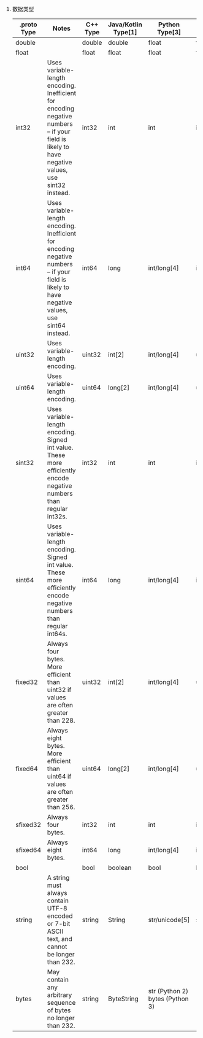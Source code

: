 1. 数据类型

   | .proto Type | Notes                                                        | C++ Type | Java/Kotlin Type[1] | Python Type[3]                  | Go Type | Ruby Type                      | C# Type    | PHP Type          | Dart Type |
   | ----------- | ------------------------------------------------------------ | -------- | ------------------- | ------------------------------- | ------- | ------------------------------ | ---------- | ----------------- | --------- |
   | double      |                                                              | double   | double              | float                           | float64 | Float                          | double     | float             | double    |
   | float       |                                                              | float    | float               | float                           | float32 | Float                          | float      | float             | double    |
   | int32       | Uses variable-length encoding. Inefficient for encoding negative numbers – if your field is likely to have negative values, use sint32 instead. | int32    | int                 | int                             | int32   | Fixnum or Bignum (as required) | int        | integer           | int       |
   | int64       | Uses variable-length encoding. Inefficient for encoding negative numbers – if your field is likely to have negative values, use sint64 instead. | int64    | long                | int/long[4]                     | int64   | Bignum                         | long       | integer/string[6] | Int64     |
   | uint32      | Uses variable-length encoding.                               | uint32   | int[2]              | int/long[4]                     | uint32  | Fixnum or Bignum (as required) | uint       | integer           | int       |
   | uint64      | Uses variable-length encoding.                               | uint64   | long[2]             | int/long[4]                     | uint64  | Bignum                         | ulong      | integer/string[6] | Int64     |
   | sint32      | Uses variable-length encoding. Signed int value. These more efficiently encode negative numbers than regular int32s. | int32    | int                 | int                             | int32   | Fixnum or Bignum (as required) | int        | integer           | int       |
   | sint64      | Uses variable-length encoding. Signed int value. These more efficiently encode negative numbers than regular int64s. | int64    | long                | int/long[4]                     | int64   | Bignum                         | long       | integer/string[6] | Int64     |
   | fixed32     | Always four bytes. More efficient than uint32 if values are often greater than 228. | uint32   | int[2]              | int/long[4]                     | uint32  | Fixnum or Bignum (as required) | uint       | integer           | int       |
   | fixed64     | Always eight bytes. More efficient than uint64 if values are often greater than 256. | uint64   | long[2]             | int/long[4]                     | uint64  | Bignum                         | ulong      | integer/string[6] | Int64     |
   | sfixed32    | Always four bytes.                                           | int32    | int                 | int                             | int32   | Fixnum or Bignum (as required) | int        | integer           | int       |
   | sfixed64    | Always eight bytes.                                          | int64    | long                | int/long[4]                     | int64   | Bignum                         | long       | integer/string[6] | Int64     |
   | bool        |                                                              | bool     | boolean             | bool                            | bool    | TrueClass/FalseClass           | bool       | boolean           | bool      |
   | string      | A string must always contain UTF-8 encoded or 7-bit ASCII text, and cannot be longer than 232. | string   | String              | str/unicode[5]                  | string  | String (UTF-8)                 | string     | string            | String    |
   | bytes       | May contain any arbitrary sequence of bytes no longer than 232. | string   | ByteString          | str (Python 2) bytes (Python 3) | []byte  | String (ASCII-8BIT)            | ByteString | string            | List      |